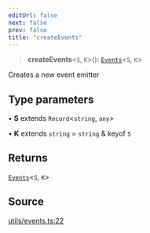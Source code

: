 ```yaml
---
editUrl: false
next: false
prev: false
title: "createEvents"
---
```


> **createEvents**\<`S`, `K`\>(): [`Events`](../type-aliases/Events.md)\<`S`, `K`\>

Creates a new event emitter

## Type parameters

• **S** extends `Record`\<`string`, `any`\>

• **K** extends `string` = `string` & keyof `S`

## Returns

[`Events`](../type-aliases/Events.md)\<`S`, `K`\>

## Source

[utils/events.ts:22](https://github.com/nodenogg-in/alpha-p2p/blob/2cff8cc/packages/statekit/src/utils/events.ts#L22)

